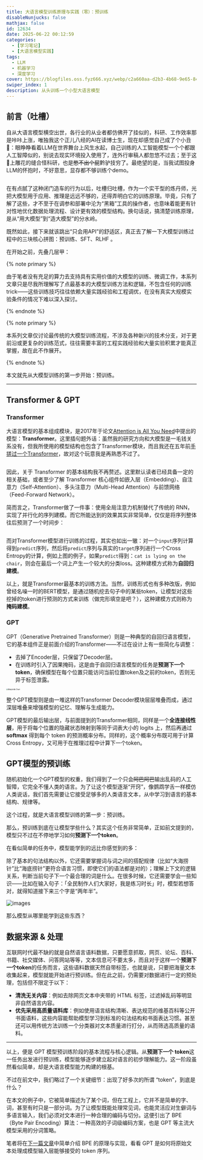 ```yaml
---
title: 大语言模型训练原理与实践（零）：预训练
disableNunjucks: false
mathjax: false
id: 12634
date: 2025-06-22 00:12:59
categories:
  - [学习笔记]
  - [大语言模型实践]
tags:
  - LLM
  - 机器学习
  - 深度学习
cover: https://blogfiles.oss.fyz666.xyz/webp/c2a660aa-d2b3-4b68-9e65-841abf6e6584.webp
swiper_index: 1
description: 从头训练一个小型大语言模型
---
```


## 前言（吐槽）

自从大语言模型横空出世，各行业的从业者都仿佛开了挂似的，科研、工作效率那是咔咔上涨，唯独我这个正儿八经的AI在读博士生，现在却感觉自己成了个小丑🤡：眼睁睁看着LLM在世界舞台上风生水起，自己训练的人工智能模型一个个都跟人工智障似的，别说去现实环境投入使用了，连外行审稿人都忽悠不过去；至于这💩上雕花的缝合怪科研，也是~~憋不出个屁~~黔驴技穷了。最绝望的是，当我试图投身LLM的怀抱时，不好意思，显存都不够训练个demo。

<img src="https://blogfiles.oss.fyz666.xyz/webp/42472fd9-eb4c-438d-adf8-c049528555b5.webp" alt="" style="zoom: 20%;" />

在有点腻了这种闭门造车的行为以后，吐槽归吐槽，作为一个实干型的炼丹师，光把大模型用于应用、推理是远远不够的，还得弄明白它的训练原理。毕竟，只有了解了这些，才不至于在调参和部署中沦为“黑箱”工具的操作者，也意味着能更有针对性地优化数据处理流程、设计更有效的模型结构。换句话说，搞清楚训练原理，是从“用大模型”到“造大模型”的分水岭。

既然如此，接下来就该跳出“只会用API”的舒适区，真正去了解一下大模型训练过程中的三块核心拼图：预训练、SFT、RLHF 。

在开始之前，先叠几层甲：

{% note primary %}

由于笔者没有充足的算力去支持具有实用价值的大模型的训练、微调工作，本系列文章只是尽我所理解写了点最基本的大模型训练方法和逻辑，不包含任何的训练trick——这些训练技巧往往依赖大量实践经验和工程调优，在没有真实大规模实验条件的情况下难以深入探讨。

{% endnote %}

{% note primary %}

本系列文章仅讨论最传统的大模型训练流程，不涉及各种新兴的技术分支，对于更前沿或更复杂的训练范式，往往需要丰富的工程实践经验和大量实验积累才能真正掌握，故在此不作展开。

{% endnote %}

本文就先从大模型训练的第一步开始：预训练。

---

## Transformer & GPT

### Transformer

大语言模型的基本组成模块，是2017年于论文[Attention is All You Need](https://arxiv.org/abs/1706.03762)中提出的模型：**Transformer**。这里插句题外话：虽然我的研究方向和大模型是一毛钱关系没有，但我所使用的模型结构也包含了Transformer模块，而且我还在五年前[手搓过一个Transformer](https://github.com/windshadow233/HandWritten-Transformer-NMT)，故对这个玩意我是再熟悉不过了。

<img src="https://blogfiles.oss.fyz666.xyz/webp/88480c83-1c3a-43a0-b39b-d2b6273ae0ec.webp" alt="" style="zoom:50%;" />

因此，关于 Transformer 的基本结构我不再赘述。这里默认读者已经具备一定的相关基础，或者至少了解 Transformer 核心组件如嵌入层（Embedding）、自注意力（Self-Attention）、多头注意力（Multi-Head Attention）与前馈网络（Feed-Forward Network）。

简而言之，Transformer做了一件事：使用全局注意力机制替代了传统的 RNN，实现了并行化的序列建模。而它所能达到的效果其实非常简单，仅仅是将序列整体往后预测了一个时间步：

<img src="https://blogfiles.oss.fyz666.xyz/webp/b1821456-6c1c-44eb-825c-8224909e1b4a.webp" alt="" style="zoom: 33%;" />

而对Transformer模型进行训练的过程，其实也如出一辙：对一个`input`序列计算得到`predict`序列，然后将`predict`序列与真实的`target`序列进行一个Cross Entropy的计算，例如上图的例子，如果`predict`得到：`cat is lying on the chair`，则会在最后一个词上产生一个较大的分类loss。这种建模方式称为**自回归建模**。

以上，就是Transformer最基本的训练方法。当然，训练形式也有多种改版，例如曾经名噪一时的BERT模型，是通过随机挖去句子中的某些token，让模型对这些挖掉的token进行预测的方式来训练（做完形填空是吧？），这种建模方式则称为**掩码建模**。

### GPT

GPT（Generative Pretrained Transformer）则是一种典型的自回归语言模型，它的基本组件正是前面介绍的Transformer——不过在设计上有一些简化与调整：

- 去掉了Encoder层，只保留了Decoder层。
- 在训练时引入了因果掩码，这是由于自回归语言模型的任务是**预测下一个token**，确保模型在每个位置只能访问当前位置token及之前的token，否则无异于标签泄露。

<img src="https://blogfiles.oss.fyz666.xyz/webp/75327ffd-583e-4c74-8a09-e645d150bd92.webp" alt="Matplotlib Chart" style="zoom:30%;" />

整个GPT模型则是由一堆这样的Transformer Decoder模块层层堆叠而成，通过深层堆叠来增强模型的记忆、理解与生成能力。

GPT模型的最后输出层，与前面提到的Transformer相同，同样是一个**全连接线性层**，用于将每个位置的隐藏状态映射到等同于词表大小的 logits 上，然后再通过 **softmax** 得到每个 token 的预测概率分布。同样的，这个概率分布既可用于计算Cross Entropy，又可用于在推理过程中计算下一个token。

## GPT模型的预训练

随机初始化一个GPT模型的权重，我们得到了一个只会~~阿巴阿巴~~输出乱码的人工智障，它完全不懂人类的语言。为了让这个模型逐渐“开窍”，像鹦鹉学舌一样模仿人类说话，我们首先需要让它接受足够多的人类语言文本，从中学习到语言的基本结构、规律等。

这个过程，就是大语言模型训练的第一步：预训练。

那么，预训练到底在让模型学些什么？其实这个任务非常简单，正如前文提到的，模型只不过在不停地学习如何**预测下一个token**。

在看似简单的任务中，模型能学到的远比你感觉到的多：

除了基本的句法结构以外，它还需要掌握词与词之间的搭配规律（比如“大海捞针”比“海底捞针”更符合语言习惯，即使它们的语法都是对的）；理解上下文的逻辑关系，判断当前句子下一个最合理的词是什么。在很多时候，它还需要学会一些知识——比如在输入句子：「全民制作人们大家好，我是练习时长」时，模型若想答对，就得知道接下来三个字是“两年半”。

![images](https://blogfiles.oss.fyz666.xyz/webp/e935f31b-f62d-4c91-9e37-b5f13d1ee399.webp)

那么模型从哪里能学到这些东西？

## 数据来源 & 处理

互联网时代最不缺的就是自然语言语料数据，只要愿意抓取，网页、论坛、百科、书籍、社交媒体、问答网站等等，文本信息可不要太多，而且对于这样一个**预测下一个token**的任务而言，这些语料数据天然自带标签，也就是说，只要把海量文本收集起来，模型就能开始进行预训练。但在此之前，仍需要对数据进行一定的预处理，包括但不限定于以下：

- **清洗无关内容**：例如去除网页文本中夹带的 HTML 标签，过滤掉乱码等明显非自然语言内容。
- **优先采用高质量语料库**：例如使用语言结构清晰、表达规范的维基百科等公开书面语料，这些内容能帮助模型学习到标准的句法结构和书面表达习惯。甚至还可以用传统方法训练一个分类器对文本质量进行打分，从而筛选高质量的语料。

---

以上，便是 GPT 模型预训练阶段的基本流程与核心逻辑。从**预测下一个 token**这一任务出发进行预训练，模型能够逐步建立起对语言的初步理解能力。这一阶段虽然看似简单，却是大语言模型能力构建的根基。

不过在前文中，我们略过了一个关键细节：出现了好多次的所谓 “token”，到底是什么？

在本文的例子中，它被简单描述为了某个词，但在工程上，它并不是简单的字、词，甚至有时只是一部分词。为了让模型既能处理常见词，也能灵活应对生僻词与多语言输入，我们必须对文本进行一种合理的编码与切分。这便引出了 BPE（Byte Pair Encoding）算法：一种高效的子词级编码方案，也是 GPT 等主流大模型采用的分词策略。

笔者将在[下一篇文章](/blog/12679/)中简单介绍 BPE 的原理与实现，看看 GPT 是如何将原始文本处理成模型输入层能够接受的 token 序列。